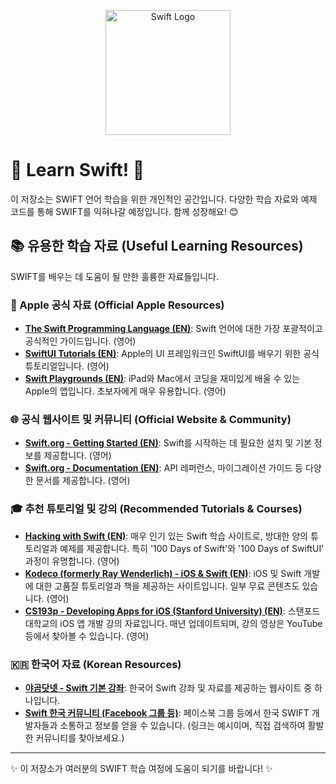 <p align="center">
  <img src="https://www.swift.org/assets/images/swift.svg" alt="Swift Logo" width="200"/>
</p>

# 🚀 Learn Swift! 🚀

이 저장소는 SWIFT 언어 학습을 위한 개인적인 공간입니다. 다양한 학습 자료와 예제 코드를 통해 SWIFT를 익혀나갈 예정입니다. 함께 성장해요! 😊

## 📚 유용한 학습 자료 (Useful Learning Resources)

SWIFT를 배우는 데 도움이 될 만한 훌륭한 자료들입니다.

### 🍎 Apple 공식 자료 (Official Apple Resources)

*   **[The Swift Programming Language (EN)](https://docs.swift.org/swift-book/)**: Swift 언어에 대한 가장 포괄적이고 공식적인 가이드입니다. (영어)
*   **[SwiftUI Tutorials (EN)](https://developer.apple.com/tutorials/swiftui)**: Apple의 UI 프레임워크인 SwiftUI를 배우기 위한 공식 튜토리얼입니다. (영어)
*   **[Swift Playgrounds (EN)](https://www.apple.com/swift/playgrounds/)**: iPad와 Mac에서 코딩을 재미있게 배울 수 있는 Apple의 앱입니다. 초보자에게 매우 유용합니다. (영어)

### 🌐 공식 웹사이트 및 커뮤니티 (Official Website & Community)

*   **[Swift.org - Getting Started (EN)](https://www.swift.org/getting-started/)**: Swift를 시작하는 데 필요한 설치 및 기본 정보를 제공합니다. (영어)
*   **[Swift.org - Documentation (EN)](https://www.swift.org/documentation/)**: API 레퍼런스, 마이그레이션 가이드 등 다양한 문서를 제공합니다. (영어)

### 🎓 추천 튜토리얼 및 강의 (Recommended Tutorials & Courses)

*   **[Hacking with Swift (EN)](https://www.hackingwithswift.com/)**: 매우 인기 있는 Swift 학습 사이트로, 방대한 양의 튜토리얼과 예제를 제공합니다. 특히 '100 Days of Swift'와 '100 Days of SwiftUI' 과정이 유명합니다. (영어)
*   **[Kodeco (formerly Ray Wenderlich) - iOS & Swift (EN)](https://www.kodeco.com/ios/paths/learn)**: iOS 및 Swift 개발에 대한 고품질 튜토리얼과 책을 제공하는 사이트입니다. 일부 무료 콘텐츠도 있습니다. (영어)
*   **[CS193p - Developing Apps for iOS (Stanford University) (EN)](https://cs193p.sites.stanford.edu/)**: 스탠포드 대학교의 iOS 앱 개발 강의 자료입니다. 매년 업데이트되며, 강의 영상은 YouTube 등에서 찾아볼 수 있습니다. (영어)

### 🇰🇷 한국어 자료 (Korean Resources)

*   **[야곰닷넷 - Swift 기본 강좌](https://yagom.net/courses/swift-basic/)**: 한국어 Swift 강좌 및 자료를 제공하는 웹사이트 중 하나입니다.
*   **[Swift 한국 커뮤니티 (Facebook 그룹 등)](https://www.facebook.com/groups/swiftkorea/)**: 페이스북 그룹 등에서 한국 SWIFT 개발자들과 소통하고 정보를 얻을 수 있습니다. (링크는 예시이며, 직접 검색하여 활발한 커뮤니티를 찾아보세요.)

---

✨ 이 저장소가 여러분의 SWIFT 학습 여정에 도움이 되기를 바랍니다! ✨
